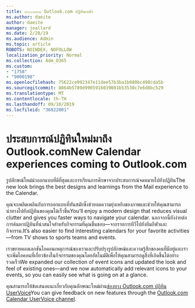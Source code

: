 ```yaml
---
title: ๙๐๐๐๑๙๘ Outlook.com ปฏิทินเบต้า
ms.author: daeite
author: daeite
manager: joallard
ms.date: 2/28/19
ms.audience: Admin
ms.topic: article
ROBOTS: NOINDEX, NOFOLLOW
localization_priority: Normal
ms.collection: Adm_O365
ms.custom:
- "1758"
- "9000198"
ms.openlocfilehash: 75622ce992347e11dee57b3ba1b080bc498cda5b
ms.sourcegitcommit: 8864b5789d9905916039081b53530c7e6d8bc529
ms.translationtype: MT
ms.contentlocale: th-TH
ms.lasthandoff: 09/10/2019
ms.locfileid: "36822001"
---
```

# <a name="new-calendar-experiences-coming-to-outlookcom"></a><span data-ttu-id="4304f-102">ประสบการณ์ปฏิทินใหม่มาถึง Outlook.com</span><span class="sxs-lookup"><span data-stu-id="4304f-102">New Calendar experiences coming to Outlook.com</span></span>

<span data-ttu-id="4304f-103">รูปลักษณ์ใหม่นำออกแบบที่ดีที่สุดและการเรียนการศึกษาจากประสบการณ์จดหมายไปยังปฏิทิน</span><span class="sxs-lookup"><span data-stu-id="4304f-103">The new look brings the best designs and learnings from the Mail experience to the Calendar.</span></span>

<span data-ttu-id="4304f-104">คุณจะเพลิดเพลินกับการออกแบบที่ทันสมัยซึ่งช่วยลดความยุ่งเหยิงของภาพและช่วยให้คุณสามารถนำทางไปยังปฏิทินของคุณได้เร็วขึ้น</span><span class="sxs-lookup"><span data-stu-id="4304f-104">You’ll enjoy a modern design that reduces visual clutter and gives you faster ways to navigate your calendar.</span></span> <span data-ttu-id="4304f-105">นอกจากนี้ยังง่ายต่อการค้นหาปฏิทินที่น่าสนใจสำหรับกิจกรรมที่คุณชื่นชอบ—จากรายการทีวีไปยังทีมกีฬาและกิจกรรม.</span><span class="sxs-lookup"><span data-stu-id="4304f-105">It’s also easier to find interesting calendars for your favorite activities—from TV shows to sports teams and events.</span></span>

<span data-ttu-id="4304f-106">เราขยายคอลเลกชันไอคอนเหตุการณ์ของเราและปรับปรุงรูปลักษณ์และความรู้สึกของคนที่มีอยู่และเราจะเพิ่มไอคอนที่เกี่ยวข้องในกิจกรรมของคุณโดยอัตโนมัติเพื่อให้คุณสามารถดูสิ่งที่เกิดขึ้นได้อย่างรวดเร็ว</span><span class="sxs-lookup"><span data-stu-id="4304f-106">We expanded our collection of event icons and updated the look and feel of existing ones—and we now automatically add relevant icons to your events, so you can easily see what is going on at a glance.</span></span>

<span data-ttu-id="4304f-107">คุณสามารถให้ข้อเสนอแนะเกี่ยวกับคุณลักษณะใหม่ผ่าน[ช่องทาง Outlook.com ปฏิทิน UserVoice](https://go.microsoft.com/fwlink/?linkid=2103075)</span><span class="sxs-lookup"><span data-stu-id="4304f-107">You can give feedback on new features through the [Outlook.com Calendar UserVoice channel](https://go.microsoft.com/fwlink/?linkid=2103075).</span></span>